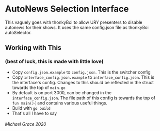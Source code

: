 # AutoNews Selection Interface

 This vaguely goes with thonkyBoi to allow URY presenters to disable autonews for their shows.
It uses the same config.json file as thonkyBoi autoSelector.

## Working with This

### (best of luck, this is made with little love)

* Copy `config.json.example` to `config.json`. This is the switcher config
* Copy `interface_config.json.example` to `interface_config.json`. This is the interface's config. Changes to this should be reflected in the struct towards the top of `main.go`
* By default is on port 3000, can be changed in the `interface_config.json`. The file path of this config is towards the top of `fun main(){` and contains various useful things.
* Build with `go build`
* That's all I have to say

###### Michael Grace 2020